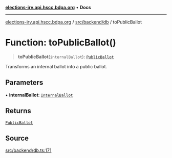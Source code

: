 [**elections-irv.api.hscc.bdpa.org**](../../../../README.md) • **Docs**

***

[elections-irv.api.hscc.bdpa.org](../../../../README.md) / [src/backend/db](../README.md) / toPublicBallot

# Function: toPublicBallot()

> **toPublicBallot**(`internalBallot`): [`PublicBallot`](../type-aliases/PublicBallot.md)

Transforms an internal ballot into a public ballot.

## Parameters

• **internalBallot**: [`InternalBallot`](../type-aliases/InternalBallot.md)

## Returns

[`PublicBallot`](../type-aliases/PublicBallot.md)

## Source

[src/backend/db.ts:171](https://github.com/Xunnamius/elections_irv.api.hscc.bdpa.org/blob/c917ea60595d63d322e4038beb12d08f7d64cdd2/src/backend/db.ts#L171)
